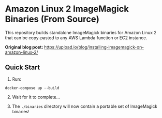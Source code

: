 # Amazon Linux 2 ImageMagick Binaries (From Source)

This repository builds standalone ImageMagick binaries for Amazon Linux 2 that can be copy-pasted to any AWS Lambda function or EC2 instance.

**Original blog post:** https://upload.io/blog/installing-imagemagick-on-amazon-linux-2/

## Quick Start

1. Run:

  ```shell
  docker-compose up --build
  ```

2. Wait for it to complete...

3. The `./binaries` directory will now contain a portable set of ImageMagick binaries!